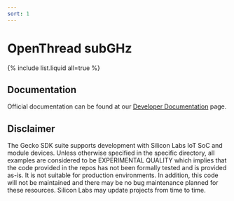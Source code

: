 ```yaml
---
sort: 1
---
```


# OpenThread subGHz

{% include list.liquid all=true %}

## Documentation ##

Official documentation can be found at our [Developer Documentation](https://docs.silabs.com/openthread/latest/) page.

## Disclaimer ##

The Gecko SDK suite supports development with Silicon Labs IoT SoC and module devices. Unless otherwise specified in the specific directory, all examples are considered to be EXPERIMENTAL QUALITY which implies that the code provided in the repos has not been formally tested and is provided as-is. It is not suitable for production environments. In addition, this code will not be maintained and there may be no bug maintenance planned for these resources. Silicon Labs may update projects from time to time.
